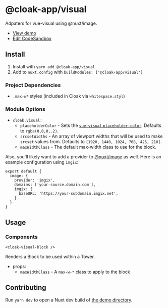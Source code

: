 # @cloak-app/visual

Adpaters for vue-visual using @nuxt/image.

- [View demo](https://cloak-visual.netlify.app)
- [Edit CodeSandbox](https://githubbox.com/BKWLD/cloak-visual)

## Install

1. Install with `yarn add @cloak-app/visual`
2. Add to `nuxt.config` with `buildModules: ['@cloak-app/visual']`

### Project Dependencies

- `.max-w*` styles (included in Cloak via `whitespace.styl`)

### Module Options

- `cloak.visual:`
  - `placeholderColor` - Sets the [`vue-visual` `placeholder-color`](https://github.com/BKWLD/vue-visual#loading). Defaults to `rgba(0,0,0,.2)`.
  - `srcsetWidths` - An array of viewport widths that will be used to make `srcset` values from.  Defaults to `[1920, 1440, 1024, 768, 425, 210]`.
  - `maxWidthClass` - The default max-width class to use for the block.

Also, you'll likely want to add a provider to [@nuxt/image](https://image.nuxtjs.org/api/options) as well.  Here is an example configuration using `imgix`:

```
export default {
  image: {
    provider: 'imgix',
    domains: ['your-source.domain.com'],
    imgix: {
      baseURL: 'https://your-subdomain.imgix.net',
    }
  }
}
```

## Usage

### Components

`<cloak-visual-block />`

Renders a Block to be used within a Tower.

- props:
  - `maxWidthClass` - A `max-w-*` class to apply to the block

## Contributing

Run `yarn dev` to open a Nuxt dev build of [the demo directory](./demo).
